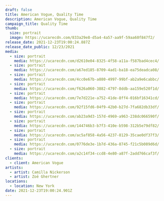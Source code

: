 ```yaml
---
draft: false
title: American Vogue, Quality Time
description: American Vogue, Quality Time
campaign_title: Quality Time
thumb:
  size: portrait
  image: https://ucarecdn.com/833a29e8-d5a4-4a57-aa9f-59aa60f847f2/
release_date: 2021-12-23T19:00:24.887Z
release_date_public: 12/23/2021
media:
  - size: portrait
    media: https://ucarecdn.com/d2610e04-8325-4f58-a11a-f587bad4cec4/
  - size: portrait
    media: https://ucarecdn.com/a67ed185-8709-4ad1-ba18-ea75deadca08/
  - size: portrait
    media: https://ucarecdn.com/4cc0e67b-a880-4997-99bf-ab2a9e6cabbc/
  - size: portrait
    media: https://ucarecdn.com/f626a060-3882-4797-8ddb-aa159e520f1d/
  - size: portrait
    media: https://ucarecdn.com/7e7d221e-a752-41de-8ff4-016bf16341cd/
  - size: portrait
    media: https://ucarecdn.com/92f15fd6-04f9-42b0-b27d-7fa682db33df/
  - size: portrait
    media: https://ucarecdn.com/ab23a9d3-157d-4969-a963-238dc066590f/
  - size: portrait
    media: https://ucarecdn.com/144746b3-b7f3-410e-b598-312b5e79df82/
  - size: portrait
    media: https://ucarecdn.com/ac5af858-4a56-4237-8129-35cae0df37f3/
  - size: portrait
    media: https://ucarecdn.com/0776de3e-1b7d-436a-8745-f21c5b089d6d/
  - size: portrait
    media: https://ucarecdn.com/a2c14f34-ccd8-4e80-a87f-2add766caf3f/
clients:
  - client: American Vogue
artists:
  - artist: Camilla Nickerson
  - artist: Zoë Ghertner
locations:
  - location: New York
date: 2021-12-23T19:00:24.901Z
---
```

